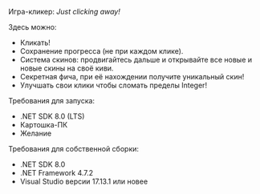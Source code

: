 Игра-кликер: *Just clicking away!*

Здесь можно: 

- Кликать!
- Сохранение прогресса (не при каждом клике).
- Система скинов: продвигайтесь дальше и открывайте все новые и новые скины на своё киви.
- Секретная фича, при её нахождении получите уникальный скин!
- Улучшать свои клики чтобы сломать пределы Integer!

Требования для запуска: 
- .NET SDK 8.0 (LTS)
- Картошка-ПК
- Желание

Требования для собственной сборки:
- .NET SDK 8.0
- .NET Framework 4.7.2
- Visual Studio версии 17.13.1 или новее